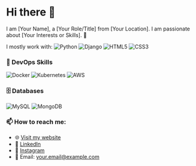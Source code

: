 # Hi there 👋

I am [Your Name], a [Your Role/Title] from [Your Location]. I am passionate about [Your Interests or Skills]. 🌟

I mostly work with:
![Python](https://img.shields.io/badge/-Python-blue?style=flat-square&logo=Python)
![Django](https://img.shields.io/badge/-Django-green?style=flat-square&logo=Django)
![HTML5](https://img.shields.io/badge/-HTML5-orange?style=flat-square&logo=HTML5)
![CSS3](https://img.shields.io/badge/-CSS3-blue?style=flat-square&logo=CSS3)

### 🚀 DevOps Skills
![Docker](https://img.shields.io/badge/-Docker-blue?style=flat-square&logo=Docker)
![Kubernetes](https://img.shields.io/badge/-Kubernetes-blue?style=flat-square&logo=Kubernetes)
![AWS](https://img.shields.io/badge/-AWS-orange?style=flat-square&logo=Amazon-AWS)

### 🗄️ Databases
![MySQL](https://img.shields.io/badge/-MySQL-blue?style=flat-square&logo=MySQL)
![MongoDB](https://img.shields.io/badge/-MongoDB-green?style=flat-square&logo=MongoDB)




### 📫 How to reach me:
- 🌐 [Visit my website](https://yourwebsite.com)
- 🔗 [LinkedIn](https://linkedin.com/in/yourusername)
- 📸 [Instagram](https://instagram.com/yourusername)
- 📧 Email: your.email@example.com
